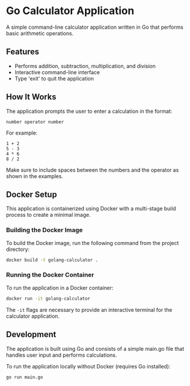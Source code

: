 # Go Calculator Application

A simple command-line calculator application written in Go that performs basic arithmetic operations.

## Features

- Performs addition, subtraction, multiplication, and division
- Interactive command-line interface
- Type 'exit' to quit the application

## How It Works

The application prompts the user to enter a calculation in the format:
```
number operator number
```

For example:
```
1 + 2
5 - 3
4 * 6
8 / 2
```

Make sure to include spaces between the numbers and the operator as shown in the examples.

## Docker Setup

This application is containerized using Docker with a multi-stage build process to create a minimal image.

### Building the Docker Image

To build the Docker image, run the following command from the project directory:

```bash
docker build -t golang-calculator .
```



### Running the Docker Container

To run the application in a Docker container:

```bash
docker run -it golang-calculator
```

The `-it` flags are necessary to provide an interactive terminal for the calculator application.


## Development

The application is built using Go and consists of a simple main.go file that handles user input and performs calculations.

To run the application locally without Docker (requires Go installed):

```bash
go run main.go
```